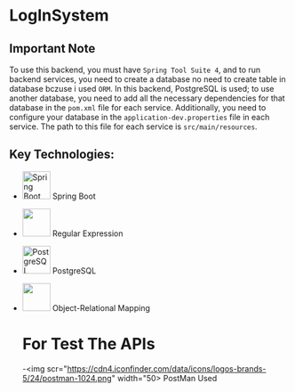 # LogInSystem

## Important Note

To use this backend, you must have `Spring Tool Suite 4`, 
and to run  backend services, you need to create a database no need to create table in database bczuse i used `ORM`. 
In this backend, PostgreSQL is used; to use another database, you
need to add all the necessary dependencies for that database in the 
`pom.xml` file for each service. Additionally, you need to configure
your database in the `application-dev.properties` file in each service.
The path to this file for each service is `src/main/resources`.


## Key Technologies:
- <img src="https://www.vectorlogo.zone/logos/springio/springio-icon.svg" alt="Spring Boot" width="50"> Spring Boot
- <img src="https://cdn0.iconfinder.com/data/icons/programming-and-coding-3/48/16-Code-1024.png" width="50"> Regular Expression
- <img src="https://www.vectorlogo.zone/logos/postgresql/postgresql-icon.svg" alt="PostgreSQL" width="50"> PostgreSQL
- <img src="https://cdn3.iconfinder.com/data/icons/human-resources-70/133/12-1024.png" width="50"> Object-Relational Mapping

    # For Test The APIs
    -<img scr="https://cdn4.iconfinder.com/data/icons/logos-brands-5/24/postman-1024.png" width="50> PostMan Used 